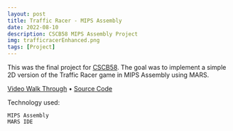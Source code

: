 ```yaml
---
layout: post
title: Traffic Racer - MIPS Assembly
date: 2022-08-10
description: CSCB58 MIPS Assembly Project
img: trafficracerEnhanced.png
tags: [Project]
---
```


This was the final project for [CSCB58]. The goal was to implement a simple 2D version of the Traffic Racer game in MIPS Assembly using MARS.

[Video Walk Through] &#8226; [Source Code]

Technology used:

```
MIPS Assembly
MARS IDE
```

[cscb58]: https://utsc.calendar.utoronto.ca/course/cscb58h3
[video walk through]: https://youtu.be/okZAv7N96oE
[source code]: https://github.com/mohamed-tayeh/MIPS-Traffice-Racer
